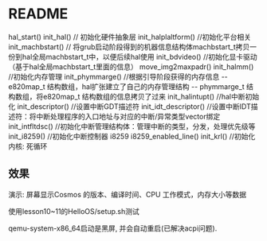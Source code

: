 # README
hal_start()
    init_hal()    // 初始化硬件抽象层
        init_halplaltform()    //初始化平台相关
            init_machbstart()    // 将grub启动阶段得到的机器信息结构体machbstart_t拷贝一份到hal全局machbstart_t中，以便后续hal使用
            init_bdvideo()    //初始化显卡驱动（基于hal全局machbstart_t里面的信息）
        move_img2maxpadr()
        init_halmm()    //初始化内存管理
            init_phymmarge()  //根据引导阶段获得的内存信息 -- e820map_t 结构数组，hal扩张建立了自己的内存管理结构 -- phymmarge_t 结构数组，将e820map_t 结构数组的信息拷贝了过来
        init_halintupt()    //hal中断初始化
            init_descriptor()    //设置中断GDT描述符
            init_idt_descriptor()    //设置中断IDT描述符：将中断处理程序的入口地址与对应的中断/异常类型vector绑定
            init_intfltdsc()    //初始化中断管理结构体：管理中断的类型，分发，处理优先级等
            init_i8259()    //初始化中断控制器 i8259
            i8259_enabled_line()
    init_krl()    //初始化内核: 死循环

## 效果
演示: 屏幕显示Cosmos 的版本、编译时间、CPU 工作模式，内存大小等数据

使用lesson10~11的HelloOS/setup.sh测试

qemu-system-x86_64启动是黑屏, 并会自动重启(已解决acpi问题).
